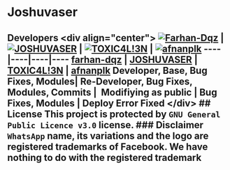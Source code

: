 # Joshuvaser
## Developers   &lt;div align="center">        [![Farhan-Dqz](https://github.com/farhan-dqz.png?size=100)](https://github.com/farhan-dqz) | [![JOSHUVASER](https://github.com/Joshuva-ser.png?size=100)](https://github.com/Joshuva-ser) |  [![TOXIC4L!3N](https://github.com/Alien-alfa.png?size=100)](https://github.com/AI-VIKI) | [![afnanplk](https://github.com/afnanplk.png?size=100)](https://github.com/afnanplk)  ----|----|----|---- [farhan-dqz](https://github.com/farhan-dqz) | [JOSHUVASER](https://github.com/Joshuva-ser) | [TOXIC4L!3N](https://github.com/AI-VIKI) | [afnanplk](https://github.com/afnanplk) Developer, Base, Bug Fixes, Modules| Re-Developer, Bug Fixes, Modules, Commits |  Modifiying  as   public | Bug Fixes, Modules | Deploy Error Fixed   &lt;/div>        ## License This project is protected by `GNU General Public Licence v3.0` license.  ### Disclaimer `WhatsApp` name, its variations and the logo are registered trademarks of Facebook. We have nothing to do with the registered trademark
